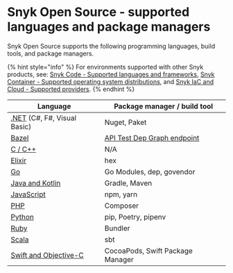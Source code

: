 # Snyk Open Source - supported languages and package managers

Snyk Open Source supports the following programming languages, build tools, and package managers.

{% hint style="info" %}
For environments supported with other Snyk products, see: [Snyk Code - Supported languages and frameworks](../../snyk-code/snyk-code-language-and-framework-support.md), [Snyk Container - Supported operating system distributions](../../snyk-container/how-snyk-container-works/supported-operating-system-distributions.md), and [Snyk IaC and Cloud - Supported providers](../../../scan-infrastructure/supported-iac-and-cloud-providers.md).
{% endhint %}

| **Language**                                                                                                                                  | **Package manager / build tool**                                                                    |
| --------------------------------------------------------------------------------------------------------------------------------------------- | --------------------------------------------------------------------------------------------------- |
| [.NET](../../supported-languages-and-frameworks/.net.md#open-source-and-licensing) (C#, F#, Visual Basic)                                     | Nuget, Paket                                                                                        |
| [Bazel](../../../scan-application-code/snyk-open-source/snyk-open-source-supported-languages-and-package-managers/snyk-for-bazel.md)          | [API Test Dep Graph endpoint](https://snyk.docs.apiary.io/#reference/test/dep-graph/test-dep-graph) |
| [C / C++](../../supported-languages-and-frameworks/c-c++.md#open-source-and-licensing)                                                        | N/A                                                                                                 |
| [Elixir](../../../scan-application-code/snyk-open-source/snyk-open-source-supported-languages-and-package-managers/snyk-for-elixir.md)        | hex                                                                                                 |
| [Go](../../../scan-application-code/snyk-open-source/snyk-open-source-supported-languages-and-package-managers/snyk-for-go.md)                | Go Modules, dep, govendor                                                                           |
| [Java and Kotlin](../../../scan-application-code/supported-languages-and-frameworks/java-and-kotlin.md#open-source-and-licensing)             | Gradle, Maven                                                                                       |
| [JavaScript](../../supported-languages-and-frameworks/javascript.md#open-source-and-licensing)                                                | npm, yarn                                                                                           |
| [PHP](../../../scan-application-code/snyk-open-source/snyk-open-source-supported-languages-and-package-managers/snyk-for-php.md)              | Composer                                                                                            |
| [Python](../../../scan-application-code/snyk-open-source/snyk-open-source-supported-languages-and-package-managers/snyk-for-python.md)        | pip, Poetry, pipenv                                                                                 |
| [Ruby](snyk-for-ruby.md)                                                                                                                      | Bundler                                                                                             |
| [Scala](snyk-for-scala.md)                                                                                                                    | sbt                                                                                                 |
| [Swift and Objective-C](../../../scan-application-code/supported-languages-and-frameworks/swift-and-objective-c.md#open-source-and-licensing) | CocoaPods, Swift Package Manager                                                                    |
